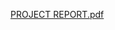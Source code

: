 
[PROJECT REPORT.pdf](https://github.com/IBM-EPBL/IBM-Project-22664-1659855878/files/10042960/PROJECT.REPORT.pdf)
